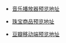 - [音乐播放器预览地址](https://lin-ya.github.io/Project/music/index.html)

- [珠宝商品预览地址](https://lin-ya.github.io/Project/store/index.html)

- [豆瓣移动端预览地址](https://lin-ya.github.io/Project/douban-mobile/index.html)